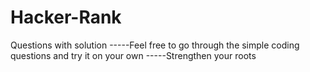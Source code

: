 # Hacker-Rank
Questions with solution
-----Feel free to go through the simple coding questions and try it on your own
-----Strengthen your roots

